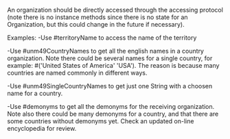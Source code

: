 An organization should be directly accessed through the accessing protocol (note there is no instance methods since there is no state for an Organization, but this could change in the future if necessary).

Examples:
-Use #territoryName to access the name of the territory

-Use #unm49CountryNames to get all the english names in a country organization. Note there could be several names for a single country, for example: #('United States of America' 'USA'). The reason is because many countries are named commonly in different ways.

-Use #unm49SingleCountryNames to get just one String with a choosen name for a country.

-Use #demonyms to get all the demonyms for the receiving organization. Note also there could be many demonyms for a country, and that there are some countries without demonyms yet. Check an updated on-line encyclopedia for review.


